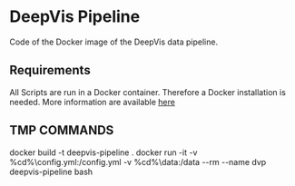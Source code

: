# DeepVis Pipeline

Code of the Docker image of the DeepVis data pipeline.

## Requirements

All Scripts are run in a Docker container. Therefore a Docker installation is needed. More information are available [here](https://docs.docker.com/engine/install/)


## TMP COMMANDS
docker build -t deepvis-pipeline .
docker run -it -v %cd%\config.yml:/config.yml -v %cd%\data:/data --rm --name dvp deepvis-pipeline bash
